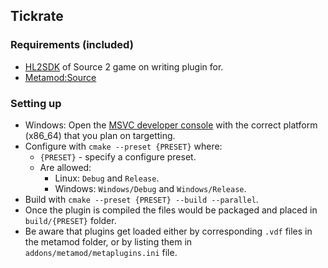 ## Tickrate

### Requirements (included)

* [HL2SDK](https://github.com/Wend4r/hl2sdk) of Source 2 game on writing plugin for.
* [Metamod:Source](https://github.com/alliedmodders/metamod-source)

### Setting up

* Windows: Open the [MSVC developer console](https://learn.microsoft.com/en-us/cpp/build/building-on-the-command-line) with the correct platform (x86_64) that you plan on targetting.
* Configure with ``cmake --preset {PRESET}`` where:
  * ``{PRESET}`` - specify a configure preset.
  * Are allowed:
    * Linux: `Debug` and `Release`.
    * Windows: `Windows/Debug` and `Windows/Release`.
* Build with ``cmake --preset {PRESET} --build --parallel``.
* Once the plugin is compiled the files would be packaged and placed in ``build/{PRESET}`` folder.
* Be aware that plugins get loaded either by corresponding ``.vdf`` files in the metamod folder, or by listing them in ``addons/metamod/metaplugins.ini`` file.
